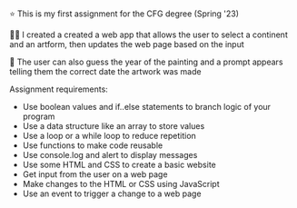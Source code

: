 ⭐ This is my first assignment for the CFG degree (Spring '23)

👩‍🎨 I created a created a web app that allows the user to select a continent and an artform, then updates the web page based on the input

🧮 The user can also guess the year of the painting and a prompt appears telling them the correct date the artwork was made

Assignment requirements:
+ Use boolean values and if..else statements to branch logic of your program
+ Use a data structure like an array to store values
+ Use a loop or a while loop to reduce repetition
+ Use functions to make code reusable
+ Use console.log and alert to display messages
+ Use some HTML and CSS to create a basic website
+ Get input from the user on a web page
+ Make changes to the HTML or CSS using JavaScript
+ Use an event to trigger a change to a web page
